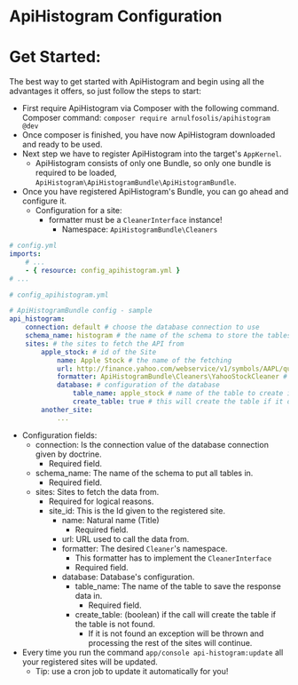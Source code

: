 ApiHistogram Configuration
==========================

Get Started:
============
The best way to get started with ApiHistogram and begin using all the
advantages it offers, so just follow the steps to start:
- First require ApiHistogram via Composer with the following command.
Composer command: ```composer require arnulfosolis/apihistogram @dev```
- Once composer is finished, you have now ApiHistogram downloaded and
ready to be used.
- Next step we have to register ApiHistogram into the 
target's ```AppKernel```.
    + ApiHistogram consists of only one Bundle, so only one bundle is
    required to be loaded, ```ApiHistogram\ApiHistogramBundle\ApiHistogramBundle```.
- Once you have registered ApiHistogram's Bundle, you can go ahead and
 configure it.
    + Configuration for a site:
        - formatter must be a ```CleanerInterface``` instance!
            + Namespace: ```ApiHistogramBundle\Cleaners```
```yml
# config.yml
imports:
    # ...
    - { resource: config_apihistogram.yml }
# ...
```

```yml
# config_apihistogram.yml

# ApiHistogramBundle config - sample
api_histogram:
    connection: default # choose the database connection to use
    schema_name: histogram # the name of the schema to store the tables in
    sites: # the sites to fetch the API from
        apple_stock: # id of the Site
            name: Apple Stock # the name of the fetching
            url: http://finance.yahoo.com/webservice/v1/symbols/AAPL/quote?format=json
            formatter: ApiHistogramBundle\Cleaners\YahooStockCleaner # The namespace of the Cleaner instance
            database: # configuration of the database
                table_name: apple_stock # name of the table to create in the schema
                create_table: true # this will create the table if it does not exists, default value false
        another_site:
            ...
```

- Configuration fields:
    + connection: Is the connection value of the database connection
    given by doctrine.
        - Required field.
    + schema_name: The name of the schema to put all tables in.
        - Required field.
    + sites: Sites to fetch the data from.
        - Required for logical reasons.
        - site_id: This is the Id given to the registered site.
            + name: Natural name (Title)
                - Required field.
            + url: URL used to call the data from.
            + formatter: The desired ```Cleaner```'s namespace.
                - This formatter has to implement the ```CleanerInterface```
                - Required field.
            + database: Database's configuration.
                - table_name: The name of the table to save the response
                data in.
                    + Required field.
                - create_table: (boolean) if the call will create the 
                table if the table is not found.
                    + If it is not found an exception will be thrown
                    and processing the rest of the sites will continue.
- Every time you run the command ```app/console api-histogram:update```
all your registered sites will be updated.
    + Tip: use a cron job to update it automatically for you!